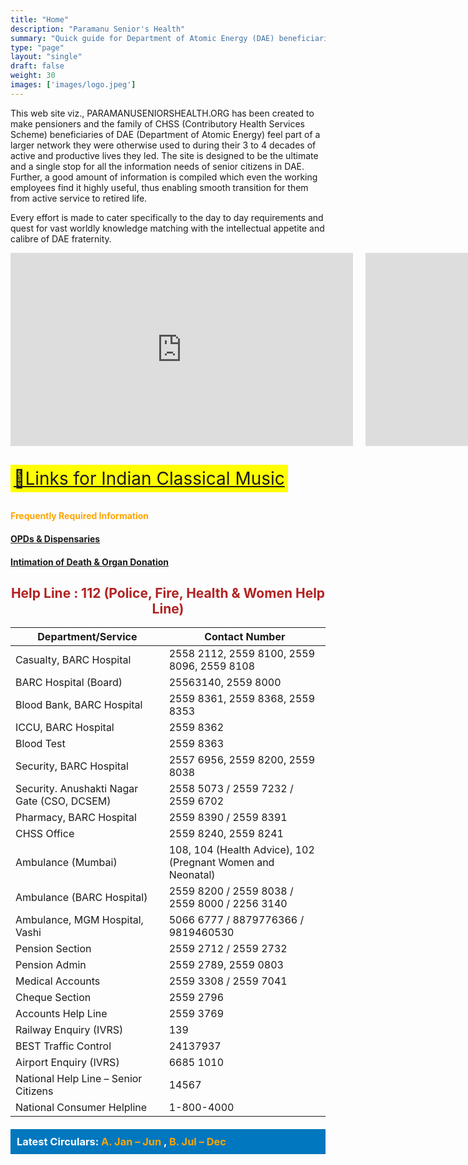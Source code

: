 ```yaml
---
title: "Home"
description: "Paramanu Senior's Health"
summary: "Quick guide for Department of Atomic Energy (DAE) beneficiaries."
type: "page"
layout: "single"
draft: false
weight: 30
images: ['images/logo.jpeg']
---
```


<style>
  .centered-helpline {
    text-align: center;
    color: #B22222; /* Brick Red */
    font-weight: bold;
  }
  .video-container {
    display: grid;
    grid-template-columns: 1fr 1fr;
    gap: 20px;
    margin-bottom: 20px;
  }
  .music-link {
    background-color: yellow;
    font-size: 2em;
    padding: 5px;
    display: inline-block;
    margin: 10px 0;
  }
  .deep-sea-blue-banner {
    background-color: #0077be; /* Deep Sea Blue */
    color: white;
    padding: 10px;
    margin-top: 20px;
  }
  .deep-sea-blue-banner h3 {
    margin: 0;
  }
  .deep-sea-blue-banner ul {
    list-style-type: none;
    padding-left: 0;
    margin-bottom: 0;
  }
  .deep-sea-blue-banner a {
    color: white;
    text-decoration: none;
  }
  .deep-sea-blue-banner a:hover {
    text-decoration: underline;
  }
</style>


This web site viz., PARAMANUSENIORSHEALTH.ORG has been created to make pensioners and the family of CHSS (Contributory Health Services Scheme) beneficiaries of DAE (Department of Atomic Energy) feel part of a larger network they were otherwise used to during their 3 to 4 decades of active and productive lives they led. The site is designed to be the ultimate and a single stop for all the information needs of senior citizens in DAE. Further, a good amount of information is compiled which even the working employees find it highly useful, thus enabling smooth transition for them from active service to retired life.

Every effort is made to cater specifically to the day to day requirements and quest for vast worldly knowledge matching with the intellectual appetite and calibre of DAE fraternity.

<div class="video-container">
  <!-- {{< youtube fULvjpAPlxA >}}
  {{< youtube HpPtnDbGBVg >}} -->

<iframe width="548" height="309" src="https://www.youtube.com/embed/fULvjpAPlxA" title="Retirement Song" frameborder="0" allow="accelerometer; autoplay; clipboard-write; encrypted-media; gyroscope; picture-in-picture; web-share" referrerpolicy="strict-origin-when-cross-origin" allowfullscreen loading="lazy"></iframe>

<iframe width="548" height="309" src="https://www.youtube.com/embed/HpPtnDbGBVg" title="Seated Chair STRETCHES for Seniors/Older Adults/Beginners (10 minutes - to increase flexibility)" frameborder="0" allow="accelerometer; autoplay; clipboard-write; encrypted-media; gyroscope; picture-in-picture; web-share" referrerpolicy="strict-origin-when-cross-origin" allowfullscreen loading="lazy"></iframe>
</div>


<a href="https://paramanuseniorshealth.org/pdf/Links%20for%20Indian%20Classical%20Music.pdf" class="music-link">🔘Links for Indian Classical Music</a>

<h4 style="color: orange;">Frequently Required Information</h4>

#### [OPDs & Dispensaries](/pdf/Dispensaries%20and%20OPDs%20For%20seperate%20Tab%20_%20Revised%20File-1.pdf)

#### [Intimation of Death & Organ Donation](/pdf/Intimation%20About%20Death%20and%20Organ%20Donation.pdf)

<h2 class="centered-helpline">Help Line : 112 (Police, Fire, Health & Women Help Line)</h2>

| Department/Service                          | Contact Number                                              |
| ------------------------------------------- | ----------------------------------------------------------- |
| Casualty, BARC Hospital                     | 2558 2112, 2559 8100, 2559 8096, 2559 8108                  |
| BARC Hospital (Board)                       | 25563140, 2559 8000                                         |
| Blood Bank, BARC Hospital                   | 2559 8361, 2559 8368, 2559 8353                             |
| ICCU, BARC Hospital                         | 2559 8362                                                   |
| Blood Test                                  | 2559 8363                                                   |
| Security, BARC Hospital                     | 2557 6956, 2559 8200, 2559 8038                             |
| Security. Anushakti Nagar Gate (CSO, DCSEM) | 2558 5073 / 2559 7232 / 2559 6702                           |
| Pharmacy, BARC Hospital                     | 2559 8390 / 2559 8391                                       |
| CHSS Office                                 | 2559 8240, 2559 8241                                        |
| Ambulance (Mumbai)                          | 108, 104 (Health Advice), 102 (Pregnant Women and Neonatal) |
| Ambulance (BARC Hospital)                   | 2559 8200 / 2559 8038 / 2559 8000 / 2256 3140               |
| Ambulance, MGM Hospital, Vashi              | 5066 6777 / 8879776366 / 9819460530                         |
| Pension Section                             | 2559 2712 / 2559 2732                                       |
| Pension Admin                               | 2559 2789, 2559 0803                                        |
| Medical Accounts                            | 2559 3308 / 2559 7041                                       |
| Cheque Section                              | 2559 2796                                                   |
| Accounts Help Line                          | 2559 3769                                                   |
| Railway Enquiry (IVRS)                      | 139                                                         |
| BEST Traffic Control                        | 24137937                                                    |
| Airport Enquiry (IVRS)                      | 6685 1010                                                   |
| National Help Line – Senior Citizens        | 14567                                                       |
| National Consumer Helpline                  | 1-800-4000                                                  |

<div class="deep-sea-blue-banner">
  <h3>Latest Circulars: <a href="under-const.html" style="color: orange;"> A. Jan – Jun  </a>, <a href="under-const.html" style="color: orange;"> B. Jul – Dec</a></h3>
</div>
